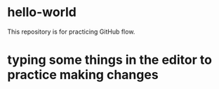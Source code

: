 # hello-world
This repository is for practicing GitHub flow.
# typing some things in the editor to practice making changes
